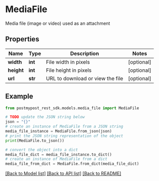 # MediaFile

Media file (image or video) used as an attachment

## Properties

Name | Type | Description | Notes
------------ | ------------- | ------------- | -------------
**width** | **int** | File width in pixels | [optional] 
**height** | **int** | File height in pixels | [optional] 
**url** | **str** | URL to download or view the file | [optional] 

## Example

```python
from postmypost_rest_sdk.models.media_file import MediaFile

# TODO update the JSON string below
json = "{}"
# create an instance of MediaFile from a JSON string
media_file_instance = MediaFile.from_json(json)
# print the JSON string representation of the object
print(MediaFile.to_json())

# convert the object into a dict
media_file_dict = media_file_instance.to_dict()
# create an instance of MediaFile from a dict
media_file_from_dict = MediaFile.from_dict(media_file_dict)
```
[[Back to Model list]](../README.md#documentation-for-models) [[Back to API list]](../README.md#documentation-for-api-endpoints) [[Back to README]](../README.md)


